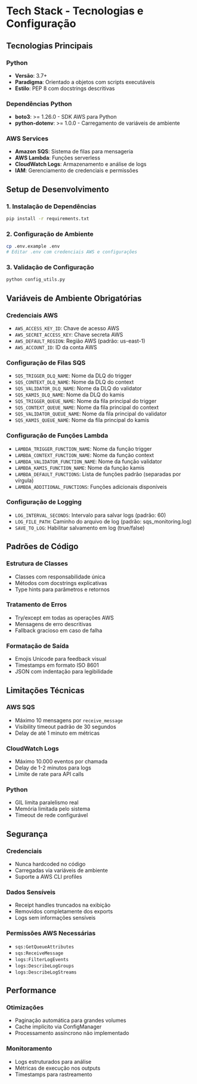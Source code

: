 # Tech Stack - Tecnologias e Configuração

## Tecnologias Principais

### Python
- **Versão**: 3.7+
- **Paradigma**: Orientado a objetos com scripts executáveis
- **Estilo**: PEP 8 com docstrings descritivas

### Dependências Python
- **boto3**: >= 1.26.0 - SDK AWS para Python
- **python-dotenv**: >= 1.0.0 - Carregamento de variáveis de ambiente

### AWS Services
- **Amazon SQS**: Sistema de filas para mensageria
- **AWS Lambda**: Funções serverless
- **CloudWatch Logs**: Armazenamento e análise de logs
- **IAM**: Gerenciamento de credenciais e permissões

## Setup de Desenvolvimento

### 1. Instalação de Dependências
```bash
pip install -r requirements.txt
```

### 2. Configuração de Ambiente
```bash
cp .env.example .env
# Editar .env com credenciais AWS e configurações
```

### 3. Validação de Configuração
```bash
python config_utils.py
```

## Variáveis de Ambiente Obrigatórias

### Credenciais AWS
- `AWS_ACCESS_KEY_ID`: Chave de acesso AWS
- `AWS_SECRET_ACCESS_KEY`: Chave secreta AWS
- `AWS_DEFAULT_REGION`: Região AWS (padrão: us-east-1)
- `AWS_ACCOUNT_ID`: ID da conta AWS

### Configuração de Filas SQS
- `SQS_TRIGGER_DLQ_NAME`: Nome da DLQ do trigger
- `SQS_CONTEXT_DLQ_NAME`: Nome da DLQ do context
- `SQS_VALIDATOR_DLQ_NAME`: Nome da DLQ do validator
- `SQS_KAMIS_DLQ_NAME`: Nome da DLQ do kamis
- `SQS_TRIGGER_QUEUE_NAME`: Nome da fila principal do trigger
- `SQS_CONTEXT_QUEUE_NAME`: Nome da fila principal do context
- `SQS_VALIDATOR_QUEUE_NAME`: Nome da fila principal do validator
- `SQS_KAMIS_QUEUE_NAME`: Nome da fila principal do kamis

### Configuração de Funções Lambda
- `LAMBDA_TRIGGER_FUNCTION_NAME`: Nome da função trigger
- `LAMBDA_CONTEXT_FUNCTION_NAME`: Nome da função context
- `LAMBDA_VALIDATOR_FUNCTION_NAME`: Nome da função validator
- `LAMBDA_KAMIS_FUNCTION_NAME`: Nome da função kamis
- `LAMBDA_DEFAULT_FUNCTIONS`: Lista de funções padrão (separadas por vírgula)
- `LAMBDA_ADDITIONAL_FUNCTIONS`: Funções adicionais disponíveis

### Configuração de Logging
- `LOG_INTERVAL_SECONDS`: Intervalo para salvar logs (padrão: 60)
- `LOG_FILE_PATH`: Caminho do arquivo de log (padrão: sqs_monitoring.log)
- `SAVE_TO_LOG`: Habilitar salvamento em log (true/false)

## Padrões de Código

### Estrutura de Classes
- Classes com responsabilidade única
- Métodos com docstrings explicativas
- Type hints para parâmetros e retornos

### Tratamento de Erros
- Try/except em todas as operações AWS
- Mensagens de erro descritivas
- Fallback gracioso em caso de falha

### Formatação de Saída
- Emojis Unicode para feedback visual
- Timestamps em formato ISO 8601
- JSON com indentação para legibilidade

## Limitações Técnicas

### AWS SQS
- Máximo 10 mensagens por `receive_message`
- Visibility timeout padrão de 30 segundos
- Delay de até 1 minuto em métricas

### CloudWatch Logs
- Máximo 10.000 eventos por chamada
- Delay de 1-2 minutos para logs
- Limite de rate para API calls

### Python
- GIL limita paralelismo real
- Memória limitada pelo sistema
- Timeout de rede configurável

## Segurança

### Credenciais
- Nunca hardcoded no código
- Carregadas via variáveis de ambiente
- Suporte a AWS CLI profiles

### Dados Sensíveis
- Receipt handles truncados na exibição
- Removidos completamente dos exports
- Logs sem informações sensíveis

### Permissões AWS Necessárias
- `sqs:GetQueueAttributes`
- `sqs:ReceiveMessage`
- `logs:FilterLogEvents`
- `logs:DescribeLogGroups`
- `logs:DescribeLogStreams`

## Performance

### Otimizações
- Paginação automática para grandes volumes
- Cache implícito via ConfigManager
- Processamento assíncrono não implementado

### Monitoramento
- Logs estruturados para análise
- Métricas de execução nos outputs
- Timestamps para rastreamento
